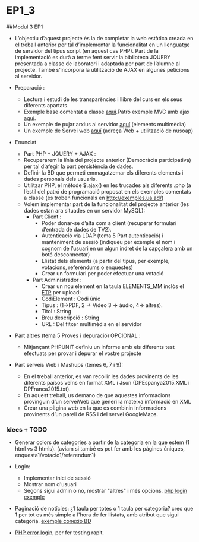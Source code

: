 # EP1_3
##Modul 3 EP1


- L’objectiu d’aquest projecte és la de completar la web estàtica creada en el treball anterior per tal d’implementar la funcionalitat en un llenguatge de servidor del tipus script (en aquest cas PHP). Part de la implementació es durà a terme fent servir la biblioteca JQUERY presentada a classe de laboratori i adaptada per part de l’alumne al projecte. També s’incorpora la utilització de AJAX en algunes peticions al servidor.

- Preparació : 
  - Lectura i estudi de les transparències i llibre del curs en els seus diferents apartats. 
  - Exemple base comentat a classe [aquí](http://exemples.ua.ad/Miki/webapp/).Patró exemple MVC amb ajax [aquí](http://exemples.ua.ad/Miki/MVCphpAjax/).
  - Un exemple de pujar arxius al servidor [aquí](http://www.purosoftware.com/desarrollo-web-scripts-archivos-upload/07-jquery-file-upload-plugin.html) (elements multimèdia)
  - Un exemple de Servei web [aquí](http://donnierock.com/2013/01/17/crear-un-webservice-basico-con-php-y-soap/) (adreça Web + utilització de nusoap)

- Enunciat 
  - Part PHP + JQUERY + AJAX :
  - Recuperarem la línia del projecte anterior (Democràcia participativa)  per tal d’afegir la part persistència de dades.
  - Definir la BD que permeti emmagatzemar els diferents elements i dades personals dels usuaris.
  - Utilitzar PHP, el mètode $.ajax() en les trucades als diferents .php (a l’estil del patró de programació proposat en els exemples comentats a classe (es troben funcionals en http://exemples.ua.ad/)
  - Volem implementar part de la funcionalitat del projecte anterior (les dades estan ara situades en un servidor MySQL):
    - Part Client :
      - Poder donar-se d’alta com a client (recuperar formulari d’entrada de dades de TV2).
      - Autenticació via LDAP (tema 5 Part autenticació) i manteniment de sessió (indiqueu per exemple el nom i cognom de l’usuari en un algun indret de la capçalera amb un botó desconnectar)
      - Llistat dels elements (a partir del tipus, per exemple, votacions, referèndums o enquestes)
      - Crear un formulari per poder efectuar una votació
    - Part Administrador :
      - Crear un nou element en la taula ELEMENTS_MM inclòs el [FTP](http://norfipc.com/inf/como-subir-fotos-imagenes-servidor-web.php) per upload:
      -  CodiElement : Codi únic
      - Tipus : (1->PDF, 2 -> Vídeo 3 -> àudio, 4-> altres). 
      - Titol : String
      - Breu descripció : String
      - URL : Del fitxer multimèdia en el servidor

- Part altres (tema 5 Proves i depuració) OPCIONAL :
  - Mitjançant PHPUNIT definiu un informe amb els diferents test efectuats per provar i depurar el vostre projecte
  
- Part serveis Web i Mashups (temes 6, 7 i 9):
  - En el treball anterior, es van recollir les dades provinents de les diferents països veïns en format XML i Json (DPEspanya2015.XML  i DPFranca2015.txt).
  - En aquest treball, us demano de que aquestes informacions provinguin d’un serveiWeb que generi la mateixa informació en XML
  - Crear una pàgina web en la que es combinin informacions provinents d’un parell de RSS i del servei GoogleMaps.


### Idees + TODO

- Generar colors de categories a partir de la categoria en la que estem (1 html vs 3 htmls). (aviam si també es pot fer amb les pàgines úniques, enquesta1/votacio1/referendum1)

- Login: 
  - Implementar inici de sessió 
  - Mostrar nom d'usuari
  - Segons sigui admin o no, mostrar "altres" i més opcions. [php login exemple](https://css-tricks.com/snippets/php/login-function/)
  
- Paginació de notícies: ¿1 taula per totes o 1 taula per categoria? crec que 1 per tot es més simple a l'hora de fer llistats, amb atribut que sigui categoria. [exemple conexió BD](https://css-tricks.com/snippets/php/basic-database-connection-random-query-display-result/)

- [PHP error login](https://css-tricks.com/snippets/htaccess/php-error-logging/), per fer testing rapit.
